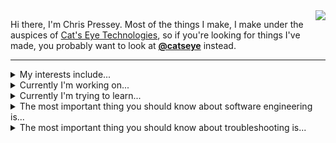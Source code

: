 <img align="right" src="https://avatars3.githubusercontent.com/u/1134322?s=200&v=4" />

Hi there, I'm Chris Pressey.  Most of the things I make, I make under the auspices of [Cat's Eye Technologies](https://catseye.tc/),
so if you're looking for things I've made, you probably want to look at
**[@catseye](https://github.com/orgs/catseye/)** instead.

- - - -

<details>
  <summary>My interests include...</summary>
  
*   **programming languages** ([esolangs](http://esolangs.org/), formal semantics, static analysis, ...),
*   **computation** (computability/complexity theory, automata/formal languages...),
*   **aesthetics** (techno-aesthetics, curation/retrocomputing, [generative art](https://github.com/topics/gewgaw), [NaNoGenMo](https://github.com/catseye/NaNoGenMo-Entries-2019/)...),
*   **video games** ([as reactive systems](https://github.com/catseye/Nested-Modal-Transducers), as techno-aesthetic objects...),
*   **logic** (proof systems, logical calculi, theorem proving...)
</details>

<details>
  <summary>Currently I'm working on...</summary>
  
*   modernizing the [Burro](https://github.com/catseye/Burro) distribution and fixing its Turing-completeness proof
*   getting another minor version of [Robin](https://github.com/catseye/Robin) released
</details>

<details>
  <summary>Currently I'm trying to learn...</summary>
  
*   [Coq](https://softwarefoundations.cis.upenn.edu/).
</details>

<details>
  <summary>The most important thing you should know about software engineering is...</summary>
  
**You need to have a specification.**

There is a certain school of thought out there that the code itself is definitive — that you need nothing other than the code.

But the code itself can only tell you **what it actually does**, not **what it is supposed to do**.

Given some uncommented code, **you can only make educated guesses about what it's supposed to do.**

If you treat the code itself as definitive, then **by definition, it has no bugs** —
because to say that it has a bug is to say that it's wrong, and on what basis can you say that it's wrong,
if it's definitive?

Clearly, code **can** have bugs — we all know this.  Therefore code cannot act as its own specification.
Therefore **you need to have a specification**, of some sort.

Now, there are many ways to make a specification.  Automated tests aren't a perfect way to make a specification, but 
**having automated tests is much better than not having any specification at all**,
and in most development teams they will give the most "bang for your buck".
</details>

<details>
  <summary>The most important thing you should know about troubleshooting is...</summary>
  
**Only turn one knob at a time.**

</details>


<!--
**cpressey/cpressey** is a ✨ _special_ ✨ repository because its `README.md` (this file) appears on your GitHub profile.

Here are some ideas to get you started:

- 🔭 I’m currently working on ...
- 🌱 I’m currently learning ...
- 👯 I’m looking to collaborate on ...
- 🤔 I’m looking for help with ...
- 💬 Ask me about ...
- 📫 How to reach me: ...
- 😄 Pronouns: ...
- ⚡ Fun fact: ...
-->

